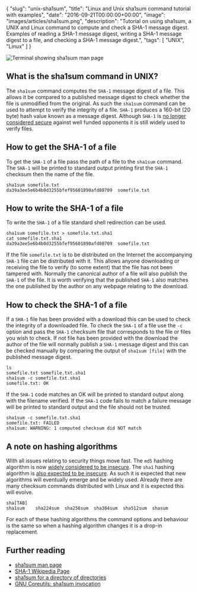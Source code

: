 {
  "slug": "unix-sha1sum",
  "title": "Linux and Unix sha1sum command tutorial with examples",
  "date": "2016-09-21T00:00:00+00:00",
  "image": "images/articles/sha1sum.png",
  "description": "Tutorial on using sha1sum, a UNIX and Linux command to compute and check a SHA-1 message digest. Examples of reading a SHA-1 message digest, writing a SHA-1 message digest to a file, and checking a SHA-1 message digest.",
  "tags": [
    "UNIX",
    "Linux"
  ]
}

![Terminal showing sha1sum man page][2]

## What is the sha1sum command in UNIX?

The `sha1sum` command computes the `SHA-1` message digest of a file. This allows it be compared to a published message digest to check whether the file is unmodified from the original. As such the `sha1sum` command can be used to attempt to verify the integrity of a file. `SHA-1` produces a 160-bit (20 byte) hash value known as a message digest. Although `SHA-1` is [no longer considered secure][4] against well funded opponents it is still widely used to verify files. 

## How to get the SHA-1 of a file

To get the `SHA-1` of a file pass the path of a file to the `sha1sum` command. The `SHA-1` will be printed to standard output printing first the `SHA-1` checksum then the name of the file. 

    sha1sum somefile.txt
    da39a3ee5e6b4b0d3255bfef95601890afd80709  somefile.txt

## How to write the SHA-1 of a file

To write the `SHA-1` of a file standard shell redirection can be used.

    sha1sum somefile.txt > somefile.txt.sha1
    cat somefile.txt.sha1
    da39a3ee5e6b4b0d3255bfef95601890afd80709  somefile.txt

If the file `somefile.txt` is to be distributed on the Internet the accompanying `SHA-1` file can be distributed with it. This allows anyone downloading or receiving the file to verify (to some extent) that the file has not been tampered with. Normally the canonical author of a file will also publish the `SHA-1` of the file. It is worth verifying that the published `SHA-1` also matches the one published by the author on any webpage relating to the download.
  
## How to check the SHA-1 of a file

If a `SHA-1` file has been provided with a download this can be used to check the integrity of a downloaded file. To check the `SHA-1` of a file use the `-c` option and pass the `SHA-1` checksum file that corresponds to the file or files you wish to check. If not file has been provided with the download the author of the file will normally publish a `SHA-1` message digest and this can be checked manually by comparing the output of  `sha1sum [file]` with the published message digest.

    ls
    somefile.txt somefile.txt.sha1
    sha1sum -c somefile.txt.sha1
    somefile.txt: OK

If the `SHA-1` code matches an OK will be printed to standard output along with the filename verified. If the `SHA-1` code fails to match a failure message will be printed to standard output and the file should not be trusted.

    sha1sum -c somefile.txt.sha1
    somefile.txt: FAILED
    sha1sum: WARNING: 1 computed checksum did NOT match

## A note on hashing algorithms

With all issues relating to security things move fast. The `md5` hashing algorithm is now [widely considered to be insecure][5]. The `sha1` hashing algorithm is [also expected to be insecure][6]. As such it is expected that new algorithms will eventually emerge and be widely used. Already there are many checksum commands distributed with Linux and it is expected this will evolve.

    sha[TAB]
    sha1sum    sha224sum  sha256sum  sha384sum  sha512sum  shasum

For each of these hashing algorithms the command options and behaviour is the same so when a hashing algorithm changes it is a drop-in replacement. 

## Further reading 
* [sha1sum man page][1]
* [SHA-1 Wikipedia Page][3]
* [sha1sum for a directory of directories][7]
* [GNU Coreutils: sha1sum invocation][8]

[1]: https://linux.die.net/man/1/sha1sum
[2]: /images/articles/sha1sum.png "Linux and Unix sha1sum command"
[3]: https://en.wikipedia.org/wiki/SHA-1
[4]: https://www.schneier.com/blog/archives/2005/02/cryptanalysis_o.html
[5]: http://www.dailytech.com/MD5+Is+Officially+Insecure+Hackers+Break+SSL+Certificates+Impersonate+CA/article13842.htm
[6]: http://arstechnica.com/security/2012/10/sha1-crypto-algorithm-could-fall-by-2018/
[7]: http://superuser.com/questions/458326/sha1sum-for-a-directory-of-directories
[8]: https://www.gnu.org/software/coreutils/manual/html_node/sha1sum-invocation.html
